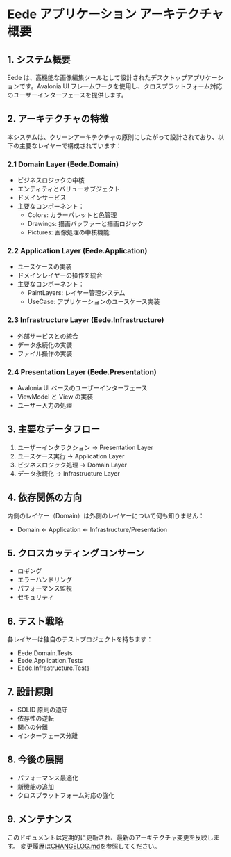 # Eede アプリケーション アーキテクチャ概要

## 1. システム概要

Eede は、高機能な画像編集ツールとして設計されたデスクトップアプリケーションです。Avalonia UI フレームワークを使用し、クロスプラットフォーム対応のユーザーインターフェースを提供します。

## 2. アーキテクチャの特徴

本システムは、クリーンアーキテクチャの原則にしたがって設計されており、以下の主要なレイヤーで構成されています：

### 2.1 Domain Layer (Eede.Domain)

- ビジネスロジックの中核
- エンティティとバリューオブジェクト
- ドメインサービス
- 主要なコンポーネント：
  - Colors: カラーパレットと色管理
  - Drawings: 描画バッファーと描画ロジック
  - Pictures: 画像処理の中核機能

### 2.2 Application Layer (Eede.Application)

- ユースケースの実装
- ドメインレイヤーの操作を統合
- 主要なコンポーネント：
  - PaintLayers: レイヤー管理システム
  - UseCase: アプリケーションのユースケース実装

### 2.3 Infrastructure Layer (Eede.Infrastructure)

- 外部サービスとの統合
- データ永続化の実装
- ファイル操作の実装

### 2.4 Presentation Layer (Eede.Presentation)

- Avalonia UI ベースのユーザーインターフェース
- ViewModel と View の実装
- ユーザー入力の処理

## 3. 主要なデータフロー

1. ユーザーインタラクション → Presentation Layer
2. ユースケース実行 → Application Layer
3. ビジネスロジック処理 → Domain Layer
4. データ永続化 → Infrastructure Layer

## 4. 依存関係の方向

内側のレイヤー（Domain）は外側のレイヤーについて何も知りません：

- Domain ← Application ← Infrastructure/Presentation

## 5. クロスカッティングコンサーン

- ロギング
- エラーハンドリング
- パフォーマンス監視
- セキュリティ

## 6. テスト戦略

各レイヤーは独自のテストプロジェクトを持ちます：

- Eede.Domain.Tests
- Eede.Application.Tests
- Eede.Infrastructure.Tests

## 7. 設計原則

- SOLID 原則の遵守
- 依存性の逆転
- 関心の分離
- インターフェース分離

## 8. 今後の展開

- パフォーマンス最適化
- 新機能の追加
- クロスプラットフォーム対応の強化

## 9. メンテナンス

このドキュメントは定期的に更新され、最新のアーキテクチャ変更を反映します。
変更履歴は[CHANGELOG.md](../CHANGELOG.md)を参照してください。
